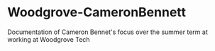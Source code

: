 # Woodgrove-CameronBennett
Documentation of Cameron Bennet's focus over the summer term at working at Woodgrove Tech
